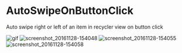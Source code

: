 # AutoSwipeOnButtonClick
Auto swipe right or left of an item in recycler view on button click



![gif](https://santhoshkumarsettu.files.wordpress.com/2016/12/swipe_on_button_click.gif?w=143&h=254)
![screenshot_20161128-154048](https://cloud.githubusercontent.com/assets/19853363/20664793/c7f7771c-b582-11e6-898a-276e3147a515.png)
![screenshot_20161128-154055](https://cloud.githubusercontent.com/assets/19853363/20664829/eec1057a-b582-11e6-8131-904b281e01c5.png)
![screenshot_20161128-154058](https://cloud.githubusercontent.com/assets/19853363/20664867/18d617a6-b583-11e6-96b4-18383495d86a.png)
